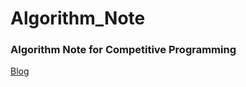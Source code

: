 # Algorithm_Note
### Algorithm Note for Competitive Programming


[Blog](https://chocochip101.tistory.com/)